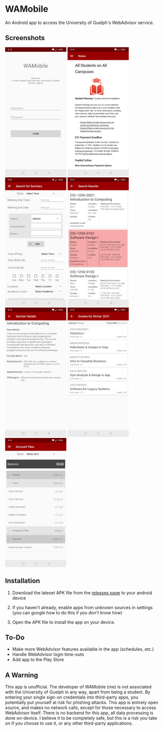 # WAMobile
An Android app to access the University of Guelph's WebAdvisor service.

## Screenshots

<p float="left">
  <img src="screenshots/login.jpg?raw=true" width="200" />
  <img src="screenshots/news.jpg?raw=true" width="200" />
  <img src="screenshots/search-for-sections.jpg?raw=true" width="200" />
  <img src="screenshots/search-results.jpg?raw=true" width="200" />
  <img src="screenshots/section-details.jpg?raw=true" width="200" />
  <img src="screenshots/grades.jpg?raw=true" width="200" />
  <img src="screenshots/account-view.jpg?raw=true" width="200" />
</p>

## Installation
1. Download the lateset APK file from the [releases page](https://github.com/ryangwsimmons/WAMobile/releases) to your android device

2. If you haven't already, enable apps from unknown sources in settings (you can google how to do this if you don't know how)

3. Open the APK file to install the app on your device.


## To-Do
- Make more WebAdvisor features available in the app (schedules, etc.)
- Handle WebAdvisor login time-outs
- Add app to the Play Store

## A Warning
This app is unofficial. The developer of WAMobile (me) is not associated with the University of Guelph in any way, apart from being a student. By entering your single sign-on credentials into third-party apps, you potentially put yourself at risk for phishing attacks. This app is entirely open source, and makes no network calls, except for those necessary to access WebAdvisor itself. There is no backend for this app, all data processing is done on-device. I believe it to be completely safe, but this is a risk you take on if you choose to use it, or any other third-party applications.
